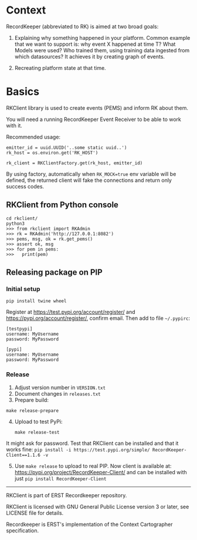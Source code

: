 
# Context

RecordKeeper (abbreviated to RK) is aimed at two broad goals:

1. Explaining why something happened in your platform.
   Common example that we want to support is: why event X happened at time T?
   What Models were used? Who trained them, using training data ingested from which
   datasources? It achieves it by creating graph of events.

2. Recreating platform state at that time.

# Basics

RKClient library is used to create events (PEMS) and inform RK about them.

You will need a running RecordKeeper Event Receiver to be able to work with it.

Recommended usage:

```
emitter_id = uuid.UUID('..some static uuid..')
rk_host = os.environ.get('RK_HOST')

rk_client = RKClientFactory.get(rk_host, emitter_id)
```

By using factory, automatically when `RK_MOCK=true` env variable will be defined, 
the returned client will fake the connections and return only success codes. 


## RKClient from Python console

```
cd rkclient/
python3
>>> from rkclient import RKAdmin
>>> rk = RKAdmin('http://127.0.0.1:8082')
>>> pems, msg, ok = rk.get_pems()
>>> assert ok, msg
>>> for pem in pems:
>>>   print(pem)
```

## Releasing package on PIP

### Initial setup

```
pip install twine wheel
```

Register at https://test.pypi.org/account/register/ and https://pypi.org/account/register/,
confirm email. Then add to file `~/.pypirc`:

```
[testpypi]
username: MyUsername
password: MyPassword

[pypi]
username: MyUsername
password: MyPassword
```

### Release

1. Adjust version number in `VERSION.txt`
2. Document changes in `releases.txt`
3. Prepare build:
```
make release-prepare
```

4. Upload to test PyPi:
    ```
    make release-test
    ```
It might ask for password. Test that RKClient can be installed and that it works fine: 
    ```
    pip install -i https://test.pypi.org/simple/ RecordKeeper-Client==1.1.6 -v
    ```

5. Use `make release` to upload to real PIP. Now client is available at: 
   https://pypi.org/project/RecordKeeper-Client/
   and can be installed with just `pip install RecordKeeper-Client`


---
RKClient is part of ERST Recordkeeper repository.

RKClient is licensed with GNU General Public License version 3 or later,
see LICENSE file for details.

Recordkeeper is ERST's implementation of the Context Cartographer specification.

